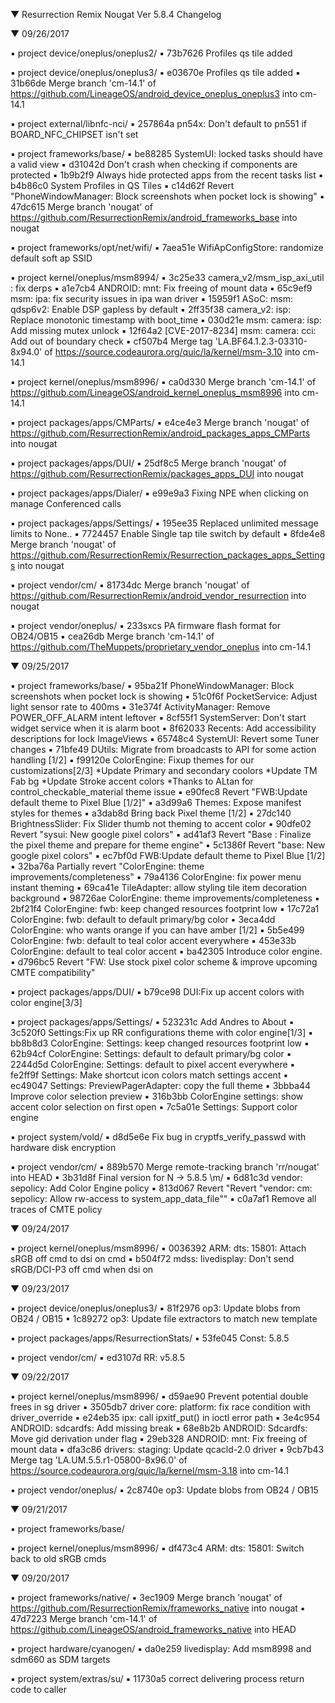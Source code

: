 
 ▼ Resurrection Remix Nougat Ver 5.8.4 Changelog


 ▼ 09/26/2017


 ▪ project device/oneplus/oneplus2/
 ▪ 73b7626 Profiles qs tile added

 ▪ project device/oneplus/oneplus3/
 ▪ e03670e Profiles qs tile added
 ▪ 31b66de Merge branch 'cm-14.1' of https://github.com/LineageOS/android_device_oneplus_oneplus3 into cm-14.1

 ▪ project external/libnfc-nci/
 ▪ 257864a pn54x: Don't default to pn551 if BOARD_NFC_CHIPSET isn't set

 ▪ project frameworks/base/
 ▪ be88285 SystemUI: locked tasks should have a valid view
 ▪ d31042d Don't crash when checking if components are protected
 ▪ 1b9b2f9 Always hide protected apps from the recent tasks list
 ▪ b4b86c0 System Profiles in QS Tiles
 ▪ c14d62f Revert "PhoneWindowManager: Block screenshots when pocket lock is showing"
 ▪ 47dc615 Merge branch 'nougat' of https://github.com/ResurrectionRemix/android_frameworks_base into nougat

 ▪ project frameworks/opt/net/wifi/
 ▪ 7aea51e WifiApConfigStore: randomize default soft ap SSID

 ▪ project kernel/oneplus/msm8994/
 ▪ 3c25e33 camera_v2/msm_isp_axi_util : fix derps
 ▪ a1e7cb4 ANDROID: mnt: Fix freeing of mount data
 ▪ 65c9ef9 msm: ipa: fix security issues in ipa wan driver
 ▪ 15959f1 ASoC: msm: qdsp6v2: Enable DSP gapless by default
 ▪ 2ff35f38 camera_v2: isp: Replace monotonic timestamp with boot_time
 ▪ 030d21e msm: camera: isp: Add missing mutex unlock
 ▪ 12f64a2 [CVE-2017-8234] msm: camera: cci: Add out of boundary check
 ▪ cf507b4 Merge tag 'LA.BF64.1.2.3-03310-8x94.0' of https://source.codeaurora.org/quic/la/kernel/msm-3.10 into cm-14.1

 ▪ project kernel/oneplus/msm8996/
 ▪ ca0d330 Merge branch 'cm-14.1' of https://github.com/LineageOS/android_kernel_oneplus_msm8996 into cm-14.1

 ▪ project packages/apps/CMParts/
 ▪ e4ce4e3 Merge branch 'nougat' of https://github.com/ResurrectionRemix/android_packages_apps_CMParts into nougat

 ▪ project packages/apps/DUI/
 ▪ 25df8c5 Merge branch 'nougat' of https://github.com/ResurrectionRemix/packages_apps_DUI into nougat

 ▪ project packages/apps/Dialer/
 ▪ e99e9a3 Fixing NPE when clicking on manage Conferenced calls

 ▪ project packages/apps/Settings/
 ▪ 195ee35 Replaced unlimited message limits to None..
 ▪ 7724457 Enable Single tap tile switch by default
 ▪ 8fde4e8 Merge branch 'nougat' of https://github.com/ResurrectionRemix/Resurrection_packages_apps_Settings into nougat

 ▪ project vendor/cm/
 ▪ 81734dc Merge branch 'nougat' of https://github.com/ResurrectionRemix/android_vendor_resurrection into nougat

 ▪ project vendor/oneplus/
 ▪ 233sxcs PA firmware flash format for OB24/OB15
 ▪ cea26db Merge branch 'cm-14.1' of https://github.com/TheMuppets/proprietary_vendor_oneplus into cm-14.1

 ▼ 09/25/2017


 ▪ project frameworks/base/
 ▪ 95ba21f PhoneWindowManager: Block screenshots when pocket lock is showing
 ▪ 51c0f6f PocketService: Adjust light sensor rate to 400ms
 ▪ 31e374f ActivityManager: Remove POWER_OFF_ALARM intent leftover
 ▪ 8cf55f1 SystemServer: Don't start widget service when it is alarm boot
 ▪ 8f62033 Recents: Add accessibility descriptions for lock ImageViews
 ▪ 65748c4 SystemUI: Revert some Tuner changes
 ▪ 71bfe49 DUtils: Migrate from broadcasts to API for some action handling [1/2]
 ▪ f99120e ColorEngine: Fixup themes for our customizations[2/3] *Update Primary and secondary coolors *Update TM Fab bg *Update Stroke accent colors *Thanks to ALtan for control_checkable_material theme issue
 ▪ e90fec8 Revert "FWB:Update default theme to Pixel Blue [1/2]"
 ▪ a3d99a6 Themes: Expose manifest styles for themes
 ▪ a3dab8d Bring back Pixel theme [1/2]
 ▪ 27dc140 BrightnessSlider: Fix Slider thumb not theming to accent color
 ▪ 90dfe02 Revert "sysui: New google pixel colors"
 ▪ ad41af3 Revert "Base : Finalize the pixel theme and prepare for theme engine"
 ▪ 5c1386f Revert "base: New google pixel colors"
 ▪ ec7bf0d FWB:Update default theme to Pixel Blue [1/2]
 ▪ 32ba76a Partially revert "ColorEngine: theme improvements/completeness"
 ▪ 79a4136 ColorEngine: fix power menu instant theming
 ▪ 69ca41e TileAdapter: allow styling tile item decoration background
 ▪ 98726ae ColorEngine: theme improvements/completeness
 ▪ 2bf21f4 ColorEngine: fwb: keep changed resources footprint low
 ▪ 17c72a1 ColorEngine: fwb: default to default primary/bg color
 ▪ 3eca4dd ColorEngine: who wants orange if you can have amber [1/2]
 ▪ 5b5e499 ColorEngine: fwb: default to teal color accent everywhere
 ▪ 453e33b ColorEngine: default to teal color accent
 ▪ ba42305 Introduce color engine.
 ▪ d796bc5 Revert "FW: Use stock pixel color scheme & improve upcoming CMTE compatibility"

 ▪ project packages/apps/DUI/
 ▪ b79ce98 DUI:Fix up accent colors with color engine[3/3]

 ▪ project packages/apps/Settings/
 ▪ 523231c Add Andres to About
 ▪ 3c520f0 Settings:Fix up RR configurations theme with color engine[1/3]
 ▪ bb8b8d3 ColorEngine: Settings: keep changed resources footprint low
 ▪ 62b94cf ColorEngine: Settings: default to default primary/bg color
 ▪ 2244d5d ColorEngine: Settings: default to pixel accent everywhere
 ▪ fe2ff9f Settings: Make shortcut icon colors match settings accent
 ▪ ec49047 Settings: PreviewPagerAdapter: copy the full theme
 ▪ 3bbba44 Improve color selection preview
 ▪ 316b3bb ColorEngine settings: show accent color selection on first open
 ▪ 7c5a01e Settings: Support color engine

 ▪ project system/vold/
 ▪ d8d5e6e Fix bug in cryptfs_verify_passwd with hardware disk encryption

 ▪ project vendor/cm/
 ▪ 889b570 Merge remote-tracking branch 'rr/nougat' into HEAD
 ▪ 3b31d8f Final version for N -> 5.8.5 \m/
 ▪ 6d81c3d vendor: sepolicy: Add Color Engine policy
 ▪ 813d067 Revert "Revert "vendor: cm: sepolicy: Allow rw-access to system_app_data_file""
 ▪ c0a7af1 Remove all traces of CMTE policy

 ▼ 09/24/2017


 ▪ project kernel/oneplus/msm8996/
 ▪ 0036392 ARM: dts: 15801: Attach sRGB off cmd to dsi on cmd
 ▪ b504f72 mdss: livedisplay: Don't send sRGB/DCI-P3 off cmd when dsi on

 ▼ 09/23/2017


 ▪ project device/oneplus/oneplus3/
 ▪ 81f2976 op3: Update blobs from OB24 / OB15
 ▪ 1c89272 op3: Update file extractors to match new template

 ▪ project packages/apps/ResurrectionStats/
 ▪ 53fe045 Const: 5.8.5

 ▪ project vendor/cm/
 ▪ ed3107d RR: v5.8.5

 ▼ 09/22/2017


 ▪ project kernel/oneplus/msm8996/
 ▪ d59ae90 Prevent potential double frees in sg driver
 ▪ 3505db7 driver core: platform: fix race condition with driver_override
 ▪ e24eb35 ipx: call ipxitf_put() in ioctl error path
 ▪ 3e4c954 ANDROID: sdcardfs: Add missing break
 ▪ 68e8b2b ANDROID: Sdcardfs: Move gid derivation under flag
 ▪ 29eb328 ANDROID: mnt: Fix freeing of mount data
 ▪ dfa3c86 drivers: staging: Update qcacld-2.0 driver
 ▪ 9cb7b43 Merge tag 'LA.UM.5.5.r1-05800-8x96.0' of https://source.codeaurora.org/quic/la/kernel/msm-3.18 into cm-14.1

 ▪ project vendor/oneplus/
 ▪ 2c8740e op3: Update blobs from OB24 / OB15

 ▼ 09/21/2017


 ▪ project frameworks/base/

 ▪ project kernel/oneplus/msm8996/
 ▪ df473c4 ARM: dts: 15801: Switch back to old sRGB cmds

 ▼ 09/20/2017


 ▪ project frameworks/native/
 ▪ 3ec1909 Merge branch 'nougat' of https://github.com/ResurrectionRemix/frameworks_native into nougat
 ▪ 47d7223 Merge branch 'cm-14.1' of https://github.com/LineageOS/android_frameworks_native into HEAD

 ▪ project hardware/cyanogen/
 ▪ da0e259 livedisplay: Add msm8998 and sdm660 as SDM targets

 ▪ project system/extras/su/
 ▪ 11730a5 correct delivering process return code to caller
